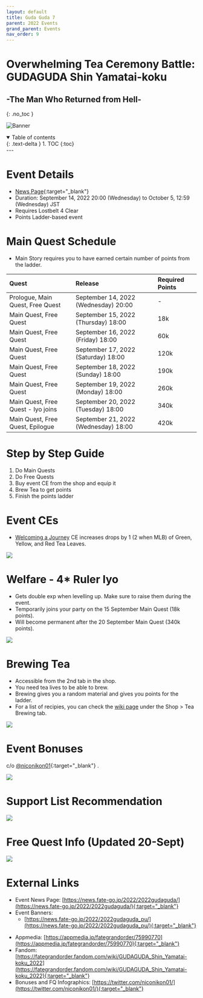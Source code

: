 ```yaml
---
layout: default
title: Guda Guda 7
parent: 2022 Events
grand_parent: Events
nav_order: 9
---
```


# Overwhelming Tea Ceremony Battle: GUDAGUDA Shin Yamatai-koku 
## -The Man Who Returned from Hell-
{: .no_toc }

![Banner](https://news.fate-go.jp/wp-content/uploads/2022/2022gudaguda_full_ypayp/top_banner.png)

<details open markdown="block">
  <summary>
    Table of contents
  </summary>
  {: .text-delta }
1. TOC
{:toc}
</details>
---

# Event Details
- [News Page](https://news.fate-go.jp/2022/2022gudaguda/){:target="_blank"}
- Duration: September 14, 2022 20:00 (Wednesday) to October 5, 12:59 (Wednesday) JST
- Requires Lostbelt 4 Clear
- Points Ladder-based event

# Main Quest Schedule

- Main Story requires you to have earned certain number of points from the ladder.

| Quest | Release | Required Points |
| :-- | :-- | :-- |
| Prologue, Main Quest, Free Quest | September 14, 2022 (Wednesday) 20:00 | - |
| Main Quest, Free Quest | September 15, 2022 (Thursday) 18:00 | 18k |
| Main Quest, Free Quest | September 16, 2022 (Friday) 18:00 | 60k |
| Main Quest, Free Quest | September 17, 2022 (Saturday) 18:00 | 120k |
| Main Quest, Free Quest | September 18, 2022 (Sunday) 18:00 | 190k |
| Main Quest, Free Quest  | September 19, 2022 (Monday) 18:00 | 260k |
| Main Quest, Free Quest - Iyo joins | September 20, 2022 (Tuesday) 18:00 | 340k |
| Main Quest, Free Quest, Epilogue | September 21, 2022 (Wednesday) 18:00 | 420k |

# Step by Step Guide
1. Do Main Quests
2. Do Free Quests
3. Buy event CE from the shop and equip it
4. Brew Tea to get points
5. Finish the points ladder

# Event CEs

- [Welcoming a Journey](https://fategrandorder.fandom.com/wiki/Welcoming_a_Journey) CE increases drops by 1 (2 when MLB) of Green, Yellow, and Red Tea Leaves.

![](https://news.fate-go.jp/wp-content/uploads/2022/2022gudaguda_full_ypayp/info_howto_03.png)

# Welfare - 4* Ruler Iyo

- Gets double exp when levelling up. Make sure to raise them during the event.
- Temporarily joins your party on the 15 September Main Quest (18k points).
- Will become permanent after the 20 September Main Quest (340k points).

![](https://news.fate-go.jp/wp-content/uploads/2022/2022gudaguda_full_ypayp/info_proc_06.png)

# Brewing Tea

- Accessible from the 2nd tab in the shop.
- You need tea lives to be able to brew.
- Brewing gives you a random material and gives you points for the ladder.
- For a list of recipies, you can check the [wiki page](https://fategrandorder.fandom.com/wiki/GUDAGUDA_Shin_Yamatai-koku_2022#Shop) under the Shop > Tea Brewing tab.

![](https://news.fate-go.jp/wp-content/uploads/2022/2022gudaguda_full_ypayp/info_image_02.png)

# Event Bonuses

c/o [@niconikon01](https://twitter.com/niconikon01/status/1572153195803312130){:target="_blank"} .

![](https://pbs.twimg.com/media/FdFofakaAAIJWt-?format=jpg&name=4096x4096)

# Support List Recommendation

![](https://pbs.twimg.com/media/FdFogP_aIAEupYM?format=jpg&name=large)

# Free Quest Info (Updated 20-Sept)

![](https://pbs.twimg.com/media/FdFoeb2aAAc3p-h?format=jpg&name=4096x4096)

<!--

https://twitter.com/niconikon01/status/1572153195803312130

.edit #jp-guides 1019597556512215132 {
  "embeds": [
    {
      "title": "GUDAGUDA Shin Yamatai-koku - Bonuses, Recommended Support and Free Quests (updated 20-Sept)",
      "description": "https://twitter.com/niconikon01/status/1572153195803312130",
      "color": "#0693e3",
      "image": "https://pbs.twimg.com/media/FdFofakaAAIJWt-?format=jpg&name=4096x4096"
    },
    {
      "color": "#0693e3",
      "image": "https://pbs.twimg.com/media/FdFogP_aIAEupYM?format=jpg&name=large"
    },
    {
      "color": "#0693e3",
      "image": "https://pbs.twimg.com/media/FdFoeb2aAAc3p-h?format=jpg&name=4096x4096"
    }
  ]
}


# Challenge Quest


## References

- [Appmedia](){:target="_blank"}
- [Wikia](){:target="_blank"}
-->

# External Links
- Event News Page: [https://news.fate-go.jp/2022/2022gudaguda/](https://news.fate-go.jp/2022/2022gudaguda/){:target="_blank"}
- Event Banners:
  - [https://news.fate-go.jp/2022/2022gudaguda_pu/](https://news.fate-go.jp/2022/2022gudaguda_pu/){:target="_blank"}

<!--
  - [https://news.fate-go.jp/2022/2022gudaguda_pu2/](https://news.fate-go.jp/2022/2022gudaguda_pu2/){:target="_blank"}
  - [https://news.fate-go.jp/2022/2022gudaguda_pu3/](https://news.fate-go.jp/2022/2022gudaguda_pu3/){:target="_blank"}
-->

- Appmedia: [https://appmedia.jp/fategrandorder/75990770](https://appmedia.jp/fategrandorder/75990770){:target="_blank"}
- Fandom: [https://fategrandorder.fandom.com/wiki/GUDAGUDA_Shin_Yamatai-koku_2022](https://fategrandorder.fandom.com/wiki/GUDAGUDA_Shin_Yamatai-koku_2022){:target="_blank"}
- Bonuses and FQ Infographics: [https://twitter.com/niconikon01/](https://twitter.com/niconikon01/){:target="_blank"}